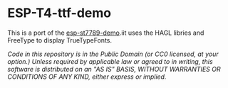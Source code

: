 ESP-T4-ttf-demo
===============

This is a port of the [esp-st7789-demo](https://github.com/mireq/esp32-st7789-demo).iit uses the HAGL libries and FreeType to display TrueTypeFonts.



*Code in this repository is in the Public Domain (or CC0 licensed, at your option.)
Unless required by applicable law or agreed to in writing, this
software is distributed on an "AS IS" BASIS, WITHOUT WARRANTIES OR
CONDITIONS OF ANY KIND, either express or implied.*
